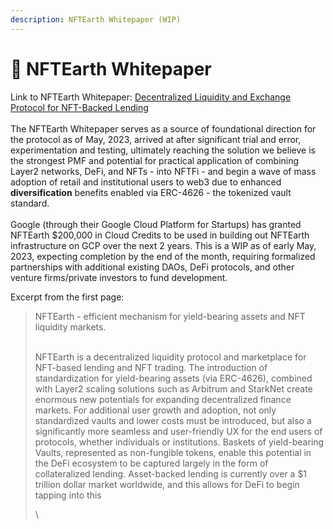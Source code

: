 ```yaml
---
description: NFTEarth Whitepaper (WIP)
---
```


# 📑 NFTEarth Whitepaper

Link to NFTEarth Whitepaper: [Decentralized Liquidity and Exchange Protocol for NFT-Backed Lending](https://docs.google.com/document/d/1TIKuQWgM7kGZr\_1GhqKffMyELc\_e8Ew-1xUY8pirhBo/edit?usp=sharing)\
\
The NFTEarth Whitepaper serves as a source of foundational direction for the protocol as of May, 2023, arrived at after significant trial and error, experimentation and testing, ultimately reaching the solution we believe is the strongest PMF and potential for practical application of combining Layer2 networks, DeFi, and NFTs - into NFTFi - and begin a wave of mass adoption of retail and institutional users to web3 due to enhanced **diversification** benefits enabled via ERC-4626 - the tokenized vault standard.\
\
Google (through their Google Cloud Platform for Startups) has granted NFTEarth $200,000 in Cloud Credits to be used in building out NFTEarth infrastructure on GCP over the next 2 years. This is a WIP as of early May, 2023, expecting completion by the end of the month, requiring formalized partnerships with additional existing DAOs, DeFi protocols, and other venture firms/private investors to fund development.&#x20;

Excerpt from the first page:

> NFTEarth - efficient mechanism for yield-bearing assets and NFT liquidity markets.
>
> \
> &#x20;    NFTEarth is a decentralized liquidity protocol and marketplace for NFT-based lending and NFT trading. The introduction of standardization for yield-bearing assets (via ERC-4626), combined with Layer2 scaling solutions such as Arbitrum and StarkNet create enormous new potentials for expanding decentralized finance markets. For additional user growth and adoption, not only standardized vaults and lower costs must be introduced, but also a significantly more seamless and user-friendly UX for the end users of protocols, whether individuals or institutions. Baskets of yield-bearing Vaults, represented as non-fungible tokens, enable this potential in the DeFi ecosystem to be captured largely in the form of collateralized lending. Asset-backed lending is currently over a $1 trillion dollar market worldwide, and this allows for DeFi to begin tapping into this
>
> \
>
